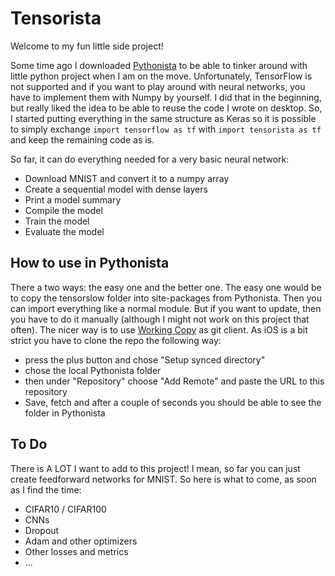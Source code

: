 # Tensorista

Welcome to my fun little side project!

Some time ago I downloaded [Pythonista](http://omz-software.com/pythonista/) to be able to tinker around with little python project when I am on the move. Unfortunately, TensorFlow is not supported and if you want to play around with neural networks, you have to implement them with Numpy by yourself. I did that in the beginning, but really liked the idea to be able to reuse the code I wrote on desktop. So, I started putting everything in the same structure as Keras so it is possible to simply exchange ```import tensorflow as tf``` with ```import tensorista as tf``` and keep the remaining code as is.

So far, it can do everything needed for a very basic neural network:
- Download MNIST and convert it to a numpy array
- Create a sequential model with dense layers
- Print a model summary
- Compile the model
- Train the model
- Evaluate the model

## How to use in Pythonista

There a two ways: the easy one and the better one. The easy one would be to copy the tensorslow folder into site-packages from Pythonista. Then you can import everything like a normal module. But if you want to update, then you have to do it manually (although I might not work on this project that often). The nicer way is to use [Working Copy](https://workingcopy.app/) as git client. As iOS is a bit strict you have to clone the repo the following way:
- press the plus button and chose "Setup synced directory"
- chose the local Pythonista folder
- then under "Repository" choose "Add Remote" and paste the URL to this repository
- Save, fetch and after a couple of seconds you should be able to see the folder in Pythonista


## To Do

There is A LOT I want to add to this project! I mean, so far you can just create feedforward networks for MNIST. So here is what to come, as soon as I find the time:
- CIFAR10 / CIFAR100
- CNNs
- Dropout
- Adam and other optimizers
- Other losses and metrics
- ...
